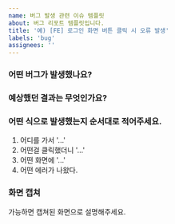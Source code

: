 ```yaml
---
name: 버그 발생 관련 이슈 템플릿
about: 버그 리포트 템플릿입니다.
title: '예) [FE] 로그인 화면 버튼 클릭 시 오류 발생'
labels: 'bug'
assignees: ''
---
```

<!-- 버그와 관련된 이슈 템플릿 -->
<!-- 이 이슈 카드에 대한 설명, 최대한 다른 사람이 알아 볼 수 있도록 적어주자 -->
### 어떤 버그가 발생했나요?

### 예상했던 결과는 무엇인가요?

<!-- 필요에 따라서 이 이슈를 위한 체크박스를 만들어도 됨 -->
### 어떤 식으로 발생했는지 순서대로 적어주세요.
1. 어디를 가서 '...'
2. 어떤걸 클릭했더니 '...'
3. 어떤 화면에 '...'
4. 어떤 에러가 나왔다.

### 화면 캡쳐
가능하면 캡쳐된 화면으로 설명해주세요.
